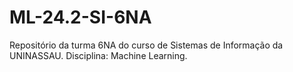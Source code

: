 # ML-24.2-SI-6NA
Repositório da turma 6NA do curso de Sistemas de Informação da UNINASSAU. Disciplina: Machine Learning.
